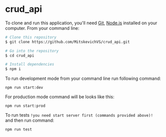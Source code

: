 # crud_api

To clone and run this application, you'll need [Git](https://git-scm.com), [Node.js](https://nodejs.org/en/download/) installed on your computer. From your command line:

```bash
# Clone this repository
$ git clone https://github.com/MitskevichVS/crud_api.git

# Go into the repository
$ cd crud_api

# Install dependencies
$ npm i
```

To run development mode from your command line run following command:

```
npm run start:dev
```

For production mode command will be looks like this:

```
npm run start:prod
```

To run tests `!you need start server first (commands provided above)!` and then run command:

```
npm run test
```

